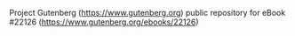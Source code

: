 Project Gutenberg (https://www.gutenberg.org) public repository for eBook #22126 (https://www.gutenberg.org/ebooks/22126)
